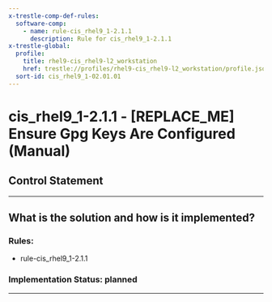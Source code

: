 ```yaml
---
x-trestle-comp-def-rules:
  software-comp:
    - name: rule-cis_rhel9_1-2.1.1
      description: Rule for cis_rhel9_1-2.1.1
x-trestle-global:
  profile:
    title: rhel9-cis_rhel9-l2_workstation
    href: trestle://profiles/rhel9-cis_rhel9-l2_workstation/profile.json
  sort-id: cis_rhel9_1-02.01.01
---
```


# cis_rhel9_1-2.1.1 - \[REPLACE_ME\] Ensure Gpg Keys Are Configured (Manual)

## Control Statement

______________________________________________________________________

## What is the solution and how is it implemented?

<!-- For implementation status enter one of: implemented, partial, planned, alternative, not-applicable -->

<!-- Note that the list of rules under ### Rules: is read-only and changes will not be captured after assembly to JSON -->

<!-- Add control implementation description here for control: cis_rhel9_1-2.1.1 -->

### Rules:

  - rule-cis_rhel9_1-2.1.1

### Implementation Status: planned

______________________________________________________________________
